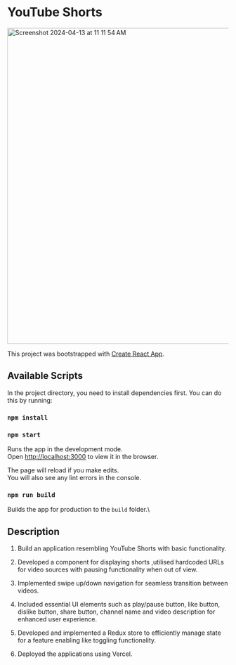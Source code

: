 # YouTube Shorts

<img width="719" alt="Screenshot 2024-04-13 at 11 11 54 AM" src="https://github.com/Itsayush30/YouTube-Shorts/assets/90981890/1058215f-0883-4cc1-97b7-075832972eb1">

This project was bootstrapped with [Create React App](https://github.com/facebook/create-react-app).

## Available Scripts

In the project directory, you need to install dependencies first. You can do this by running:

### `npm install`

### `npm start`

Runs the app in the development mode.\
Open [http://localhost:3000](http://localhost:3000) to view it in the browser.

The page will reload if you make edits.\
You will also see any lint errors in the console.


### `npm run build`

Builds the app for production to the `build` folder.\


## Description

1. Build an application resembling YouTube Shorts with basic functionality.

2. Developed a component for displaying shorts ,utilised hardcoded URLs for video sources with pausing functionality when out of view.

3. Implemented swipe up/down navigation for seamless transition between videos.

4. Included essential UI elements such as play/pause button, like button, dislike button, share button, channel name and video description for enhanced user experience.

5. Developed and implemented a Redux store to efficiently manage state for a feature enabling like toggling functionality.

6. Deployed the applications using Vercel.

